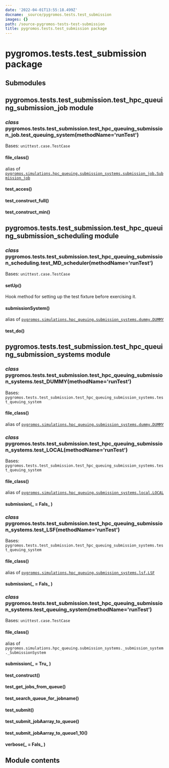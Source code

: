```yaml
---
date: '2022-04-01T13:55:18.499Z'
docname: _source/pygromos.tests.test_submission
images: {}
path: /source-pygromos-tests-test-submission
title: pygromos.tests.test_submission package
---
```


# pygromos.tests.test_submission package

## Submodules

## pygromos.tests.test_submission.test_hpc_queuing_submission_job module


### _class_ pygromos.tests.test_submission.test_hpc_queuing_submission_job.test_queuing_system(methodName='runTest')
Bases: `unittest.case.TestCase`


#### file_class()
alias of [`pygromos.simulations.hpc_queuing.submission_systems.submission_job.Submission_job`](#pygromos.simulations.hpc_queuing.submission_systems.submission_job.Submission_job)


#### test_acces()

#### test_construct_full()

#### test_construct_min()
## pygromos.tests.test_submission.test_hpc_queuing_submission_scheduling module


### _class_ pygromos.tests.test_submission.test_hpc_queuing_submission_scheduling.test_MD_scheduler(methodName='runTest')
Bases: `unittest.case.TestCase`


#### setUp()
Hook method for setting up the test fixture before exercising it.


#### submissionSystem()
alias of [`pygromos.simulations.hpc_queuing.submission_systems.dummy.DUMMY`](#pygromos.simulations.hpc_queuing.submission_systems.dummy.DUMMY)


#### test_do()
## pygromos.tests.test_submission.test_hpc_queuing_submission_systems module


### _class_ pygromos.tests.test_submission.test_hpc_queuing_submission_systems.test_DUMMY(methodName='runTest')
Bases: `pygromos.tests.test_submission.test_hpc_queuing_submission_systems.test_queuing_system`


#### file_class()
alias of [`pygromos.simulations.hpc_queuing.submission_systems.dummy.DUMMY`](#pygromos.simulations.hpc_queuing.submission_systems.dummy.DUMMY)


### _class_ pygromos.tests.test_submission.test_hpc_queuing_submission_systems.test_LOCAL(methodName='runTest')
Bases: `pygromos.tests.test_submission.test_hpc_queuing_submission_systems.test_queuing_system`


#### file_class()
alias of [`pygromos.simulations.hpc_queuing.submission_systems.local.LOCAL`](#pygromos.simulations.hpc_queuing.submission_systems.local.LOCAL)


#### submission(_ = Fals_ )

### _class_ pygromos.tests.test_submission.test_hpc_queuing_submission_systems.test_LSF(methodName='runTest')
Bases: `pygromos.tests.test_submission.test_hpc_queuing_submission_systems.test_queuing_system`


#### file_class()
alias of [`pygromos.simulations.hpc_queuing.submission_systems.lsf.LSF`](#pygromos.simulations.hpc_queuing.submission_systems.lsf.LSF)


#### submission(_ = Fals_ )

### _class_ pygromos.tests.test_submission.test_hpc_queuing_submission_systems.test_queuing_system(methodName='runTest')
Bases: `unittest.case.TestCase`


#### file_class()
alias of `pygromos.simulations.hpc_queuing.submission_systems._submission_system._SubmissionSystem`


#### submission(_ = Tru_ )

#### test_construct()

#### test_get_jobs_from_queue()

#### test_search_queue_for_jobname()

#### test_submit()

#### test_submit_jobAarray_to_queue()

#### test_submit_jobAarray_to_queue1_10()

#### verbose(_ = Fals_ )
## Module contents
